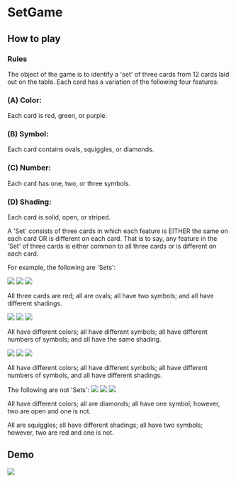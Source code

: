 # SetGame
## How to play
### Rules
The object of the game is to identify a 'set' of three cards from 12 cards laid out on the table. Each card has a variation of the following four features:
### (A) Color: 
Each card is red, green, or purple.

### (B) Symbol: 
Each card contains ovals, squiggles, or diamonds.

### (C) Number: 
Each card has one, two, or three symbols.

### (D) Shading: 
Each card is solid, open, or striped.

A 'Set' consists of three cards in which each feature is EITHER the same on each card OR is different on each card. That is to say, any feature in the 'Set' of three cards is either common to all three cards or is different on each card.

For example, the following are 'Sets':

![](https://puzzles.setgame.com/images/setcards/small/74.gif) 
![](https://puzzles.setgame.com/images/setcards/small/47.gif)
![](https://puzzles.setgame.com/images/setcards/small/20.gif)

All three cards are red; all are ovals; all have two symbols; and all have different shadings.

![](https://puzzles.setgame.com/images/setcards/small/34.gif)
![](https://puzzles.setgame.com/images/setcards/small/50.gif)
![](https://puzzles.setgame.com/images/setcards/small/39.gif)

All have different colors; all have different symbols; all have different numbers of symbols; and all have the same shading.

![](https://puzzles.setgame.com/images/setcards/small/49.gif)
![](https://puzzles.setgame.com/images/setcards/small/17.gif)
![](https://puzzles.setgame.com/images/setcards/small/57.gif)

All have different colors; all have different symbols; all have different numbers of symbols, and all have different shadings.

The following are not 'Sets': 
![](https://puzzles.setgame.com/images/setcards/small/16.gif)
![](https://puzzles.setgame.com/images/setcards/small/67.gif)
![](https://puzzles.setgame.com/images/setcards/small/64.gif)

All have different colors; all are diamonds; all have one symbol; however, two are open and one is not. 

All are squiggles; all have different shadings; all have two symbols; however, two are red and one is not.
## Demo
![](https://media.giphy.com/media/9VkmcH8Lj4297mChAw/giphy-downsized-large.gif)

